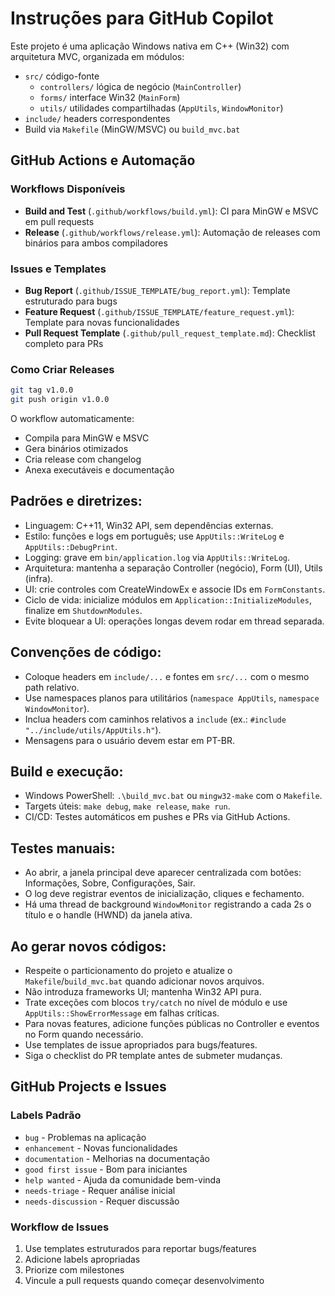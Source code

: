 # Instruções para GitHub Copilot

Este projeto é uma aplicação Windows nativa em C++ (Win32) com arquitetura MVC, organizada em módulos:

- `src/` código-fonte
  - `controllers/` lógica de negócio (`MainController`)
  - `forms/` interface Win32 (`MainForm`)
  - `utils/` utilidades compartilhadas (`AppUtils`, `WindowMonitor`)
- `include/` headers correspondentes
- Build via `Makefile` (MinGW/MSVC) ou `build_mvc.bat`

## GitHub Actions e Automação

### Workflows Disponíveis
- **Build and Test** (`.github/workflows/build.yml`): CI para MinGW e MSVC em pull requests
- **Release** (`.github/workflows/release.yml`): Automação de releases com binários para ambos compiladores

### Issues e Templates
- **Bug Report** (`.github/ISSUE_TEMPLATE/bug_report.yml`): Template estruturado para bugs
- **Feature Request** (`.github/ISSUE_TEMPLATE/feature_request.yml`): Template para novas funcionalidades
- **Pull Request Template** (`.github/pull_request_template.md`): Checklist completo para PRs

### Como Criar Releases
```bash
git tag v1.0.0
git push origin v1.0.0
```
O workflow automaticamente:
- Compila para MinGW e MSVC
- Gera binários otimizados
- Cria release com changelog
- Anexa executáveis e documentação

## Padrões e diretrizes:

- Linguagem: C++11, Win32 API, sem dependências externas.
- Estilo: funções e logs em português; use `AppUtils::WriteLog` e `AppUtils::DebugPrint`.
- Logging: grave em `bin/application.log` via `AppUtils::WriteLog`.
- Arquitetura: mantenha a separação Controller (negócio), Form (UI), Utils (infra).
- UI: crie controles com CreateWindowEx e associe IDs em `FormConstants`.
- Ciclo de vida: inicialize módulos em `Application::InitializeModules`, finalize em `ShutdownModules`.
- Evite bloquear a UI: operações longas devem rodar em thread separada.

## Convenções de código:

- Coloque headers em `include/...` e fontes em `src/...` com o mesmo path relativo.
- Use namespaces planos para utilitários (`namespace AppUtils`, `namespace WindowMonitor`).
- Inclua headers com caminhos relativos a `include` (ex.: `#include "../include/utils/AppUtils.h"`).
- Mensagens para o usuário devem estar em PT-BR.

## Build e execução:

- Windows PowerShell: `.\build_mvc.bat` ou `mingw32-make` com o `Makefile`.
- Targets úteis: `make debug`, `make release`, `make run`.
- CI/CD: Testes automáticos em pushes e PRs via GitHub Actions.

## Testes manuais:

- Ao abrir, a janela principal deve aparecer centralizada com botões: Informações, Sobre, Configurações, Sair.
- O log deve registrar eventos de inicialização, cliques e fechamento.
- Há uma thread de background `WindowMonitor` registrando a cada 2s o título e o handle (HWND) da janela ativa.

## Ao gerar novos códigos:

- Respeite o particionamento do projeto e atualize o `Makefile`/`build_mvc.bat` quando adicionar novos arquivos.
- Não introduza frameworks UI; mantenha Win32 API pura.
- Trate exceções com blocos `try/catch` no nível de módulo e use `AppUtils::ShowErrorMessage` em falhas críticas.
- Para novas features, adicione funções públicas no Controller e eventos no Form quando necessário.
- Use templates de issue apropriados para bugs/features.
- Siga o checklist do PR template antes de submeter mudanças.

## GitHub Projects e Issues

### Labels Padrão
- `bug` - Problemas na aplicação
- `enhancement` - Novas funcionalidades
- `documentation` - Melhorias na documentação
- `good first issue` - Bom para iniciantes
- `help wanted` - Ajuda da comunidade bem-vinda
- `needs-triage` - Requer análise inicial
- `needs-discussion` - Requer discussão

### Workflow de Issues
1. Use templates estruturados para reportar bugs/features
2. Adicione labels apropriadas
3. Priorize com milestones
4. Vincule a pull requests quando começar desenvolvimento
